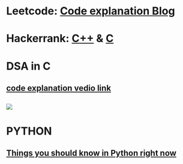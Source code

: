#  Leetcode: <a href="https://adithyakrishnav.blogspot.com/" target="_blank">Code explanation Blog</a>
# Hackerrank: <a href="https://github.com/AdithyakrishnaV/Cpp_Hackerrank_and_lean">C++</a> & <a href="https://github.com/AdithyakrishnaV/C_Hackerrank_and_note">C</a>

# DSA in  C 
<a href="https://www.youtube.com/watch?v=_eKsjD5AuIw&list=PL2K366VwU2XEjLQf7er_dBYgUDA-gyqSb">code explanation vedio link<a/>
-------------------------------
<a href="https://www.youtube.com/watch?v=_eKsjD5AuIw&list=PL2K366VwU2XEjLQf7er_dBYgUDA-gyqSb"><img src="https://user-images.githubusercontent.com/84318379/198822950-e35d031d-9363-492c-8203-0e01e05e0cfd.png" ><a/>
-------------------------------

 # PYTHON 
## <a href="https://medium.com/towardsdev/things-you-should-know-in-python-right-now-part-1-bcbbfeeb507c" target="_blank" >Things you should know in Python right now</a>
